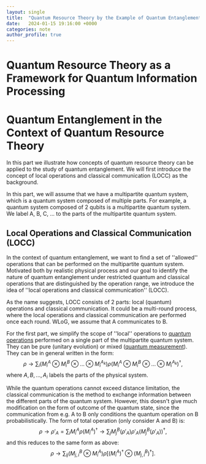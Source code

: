 ```yaml
---
layout: single
title:  "Quantum Resource Theory by the Example of Quantum Entanglement"
date:   2024-01-15 19:16:00 +0000
categories: note
author_profile: true
---
```


# Quantum Resource Theory as a Framework for Quantum Information Processing

# Quantum Entanglement in the Context of Quantum Resource Theory

In this part we illustrate how concepts of quantum resource theory can be applied to the study of quantum entanglement. We will first introduce the concept of local operations and classical communication (LOCC) as the background.

In this part, we will assume that we have a multipartite quantum system, which is a quantum system composed of multiple parts. For example, a quantum system composed of 2 qubits is a multipartite quantum system. We label A, B, C, ... to the parts of the multipartite quantum system.

## Local Operations and Classical Communication (LOCC)

In the context of quantum entanglement, we want to find a set of ''allowed'' operations that can be performed on the multipartite quantum system. Motivated both by realistic physical process and our goal to identify the nature of quantum entanglement under restricted quantum and classical operations that are distinguished by the operation range, we introduce the idea of ''local operations and classical communication'' (LOCC).

As the name suggests, LOCC consists of 2 parts: local (quantum) operations and classical communication. It could be a multi-round process, where the local operations and classical communication are performed once each round. WLoG, we assume that A communicates to B.

For the first part, we simplify the scope of ''local'' operations to [quantum operations](https://www.wikiwand.com/en/Kraus_operator) performed on a single part of the multipartite quantum system. They can be pure (unitary evolution) or mixed ([quantum measurement](posts/2024-01-16-povm.md)). They can be in general written in the form:
$$\rho \rightarrow \sum_{i} (M^A_{i}\otimes M^B_{i} \otimes...\otimes M^{A_k}_{i}) \rho (M^A_{i}\otimes M^B_{i} \otimes...\otimes M^{A_k}_{i})^{\dagger},$$
where $A, B, ..., A_i$ labels the parts of the physical system.

While the quantum operations cannot exceed distance limitation, the classical communication is the method to exchange information between the different parts of the quantum system. However, this doesn't give much modification on the form of outcome of the quantum state, since the communication from e.g. A to B only conditions the quantum operation on B probabilistically. The form of total operation (only consider A and B) is:
$$\rho \rightarrow \rho'_A = \sum_i M^A_{i} \rho (M^A_{i})^{\dagger} \rightarrow \sum_{j} M^B_{j} (\rho'_A) \rho'_A (M^B_{j} (\rho'_A))^{\dagger},$$
and this reduces to the same form as above:
$$\rho \rightarrow \sum_{ij} (M^B_{j,i} \otimes M^A_{i}) \rho [(M^A_{i})^{\dagger} \otimes (M^B_{j,i})^{\dagger}].$$
